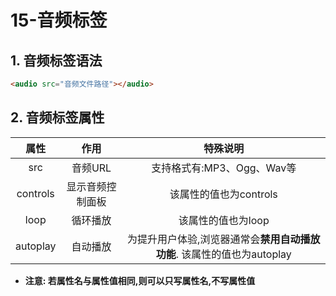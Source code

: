 # 15-音频标签

## 1. 音频标签语法

```html
<audio src="音频文件路径"></audio>
```

## 2. 音频标签属性

|    属性    |    作用    |                    特殊说明                     |
|:--------:|:--------:|:-------------------------------------------:|
|   src    |  音频URL   |             支持格式有:MP3、Ogg、Wav等              |
| controls | 显示音频控制面板 |               该属性的值也为controls               |
|   loop   |   循环播放   |                 该属性的值也为loop                 |
| autoplay |   自动播放   | 为提升用户体验,浏览器通常会**禁用自动播放功能**. 该属性的值也为autoplay |

- **注意: 若属性名与属性值相同,则可以只写属性名,不写属性值**